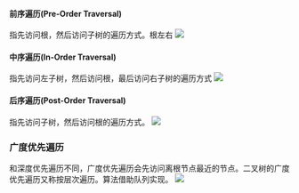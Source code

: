 #### 前序遍历(Pre-Order Traversal)

指先访问根，然后访问子树的遍历方式。根左右
![](Pasted%20image%2020220926224159.png)
#### 中序遍历(In-Order Traversal)

指先访问左子树，然后访问根，最后访问右子树的遍历方式
![](Pasted%20image%2020220926224256.png)

#### 后序遍历(Post-Order Traversal)

指先访问子树，然后访问根的遍历方式。
![](Pasted%20image%2020220926224411.png)
### 广度优先遍历

和深度优先遍历不同，广度优先遍历会先访问离根节点最近的节点。二叉树的广度优先遍历又称按层次遍历。算法借助队列实现。
![](Pasted%20image%2020220926224509.png)